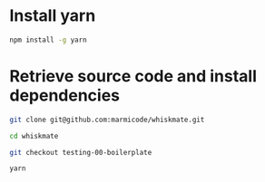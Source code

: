 # Install yarn

```sh
npm install -g yarn
```

# Retrieve source code and install dependencies

```sh
git clone git@github.com:marmicode/whiskmate.git

cd whiskmate

git checkout testing-00-boilerplate

yarn
```
